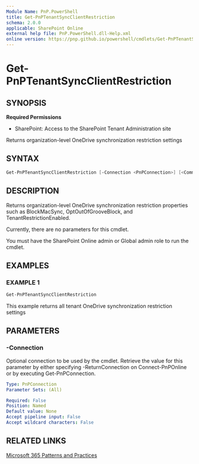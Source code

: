```yaml
---
Module Name: PnP.PowerShell
title: Get-PnPTenantSyncClientRestriction
schema: 2.0.0
applicable: SharePoint Online
external help file: PnP.PowerShell.dll-Help.xml
online version: https://pnp.github.io/powershell/cmdlets/Get-PnPTenantSyncClientRestriction.html
---
```

 
# Get-PnPTenantSyncClientRestriction

## SYNOPSIS

**Required Permissions**

* SharePoint: Access to the SharePoint Tenant Administration site

Returns organization-level OneDrive synchronization restriction settings

## SYNTAX

```powershell
Get-PnPTenantSyncClientRestriction [-Connection <PnPConnection>] [<CommonParameters>]
```

## DESCRIPTION
Returns organization-level OneDrive synchronization restriction properties such as BlockMacSync,
OptOutOfGrooveBlock, and TenantRestrictionEnabled.

Currently, there are no parameters for this cmdlet.

You must have the SharePoint Online admin or Global admin role to run the cmdlet.

## EXAMPLES

### EXAMPLE 1
```powershell
Get-PnPTenantSyncClientRestriction
```

This example returns all tenant OneDrive synchronization restriction settings

## PARAMETERS

### -Connection
Optional connection to be used by the cmdlet. Retrieve the value for this parameter by either specifying -ReturnConnection on Connect-PnPOnline or by executing Get-PnPConnection.

```yaml
Type: PnPConnection
Parameter Sets: (All)

Required: False
Position: Named
Default value: None
Accept pipeline input: False
Accept wildcard characters: False
```

## RELATED LINKS

[Microsoft 365 Patterns and Practices](https://aka.ms/m365pnp)

